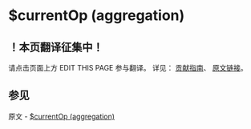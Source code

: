 # $currentOp (aggregation)

## ！本页翻译征集中！

请点击页面上方 EDIT THIS PAGE 参与翻译。
详见：
[贡献指南]( https://github.com/JinMuInfo/MongoDB-Manual-zh/blob/master/CONTRIBUTING.md )、
[原文链接](  https://docs.mongodb.com/manual/reference/operator/aggregation/currentOp/  )。

## 参见

原文 - [$currentOp (aggregation)]( https://docs.mongodb.com/manual/reference/operator/aggregation/currentOp/ )

